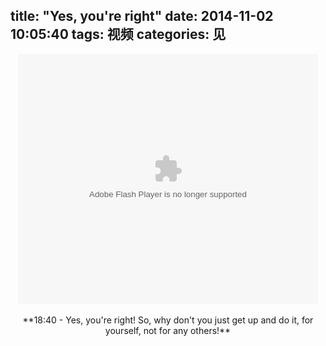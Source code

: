 title: "Yes, you're right"
date: 2014-11-02 10:05:40
tags: 视频
categories: 见
---

<center><embed src="http://player.youku.com/player.php/sid/XNzI1MTA2NjE2/v.swf" allowFullScreen="true" quality="high" width="480" height="400" align="middle" allowScriptAccess="always" type="application/x-shockwave-flash"></embed></center>
<br/>
<center>**18:40 - Yes, you're right! So, why don't you just get up and do it, for yourself, not for any others!**</center>